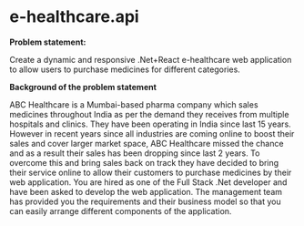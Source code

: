 # e-healthcare.api

**Problem statement:**


Create a dynamic and responsive .Net+React e-healthcare web application to allow users to purchase medicines for different categories.



**Background of the problem statement**


ABC Healthcare is a Mumbai-based pharma company which sales medicines throughout India as per the demand they receives from multiple hospitals and clinics. They have been operating in India since last 15 years.
However in recent years since all industries are coming online to boost their sales and cover larger market space, ABC Healthcare missed the chance and as a result their sales has been dropping since last 2 years. To overcome this and bring sales back on track they have decided to bring their service online to allow their customers to purchase medicines by their web application.
You are hired as one of the Full Stack .Net developer and have been asked to  develop the web application. The management team has provided you the  requirements and their business model so that you can easily arrange different  components of the application. 

